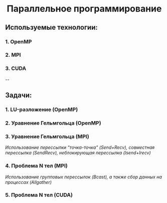 
<h1 align=center>Параллельное программирование</h1>

## Используемые технологии:
### 1. OpenMP
### 2. MPI
### 3. CUDA

--
## Задачи:
### 1. LU-разложение (OpenMP)
### 2. Уравнение Гельмгольца (OpenMP)
### 3. Уравнение Гельмгольца (MPI)
*Использование перессылки "точка-точка" (Send+Recv), совместная перессылка (SendRecv), неблокирующая перессылка (Isend+Irecv)*
### 4. Проблема N тел (MPI)
*Использование групповых перессылок (Bcast), а также сбор данных на процессах (Allgather)*
### 5. Проблема N тел (CUDA)

